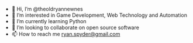 - 👋 Hi, I’m @theoldryannewnes
- 👀 I’m interested in Game Development, Web Technology and Automation
- 🌱 I’m currently learning Python
- 💞️ I’m looking to collaborate on open source software
- 📫 How to reach me ryan.spyder@gmail.com

<!---
theoldryannewnes/theoldryannewnes is a ✨ special ✨ repository because its `README.md` (this file) appears on your GitHub profile.
You can click the Preview link to take a look at your changes.
--->
